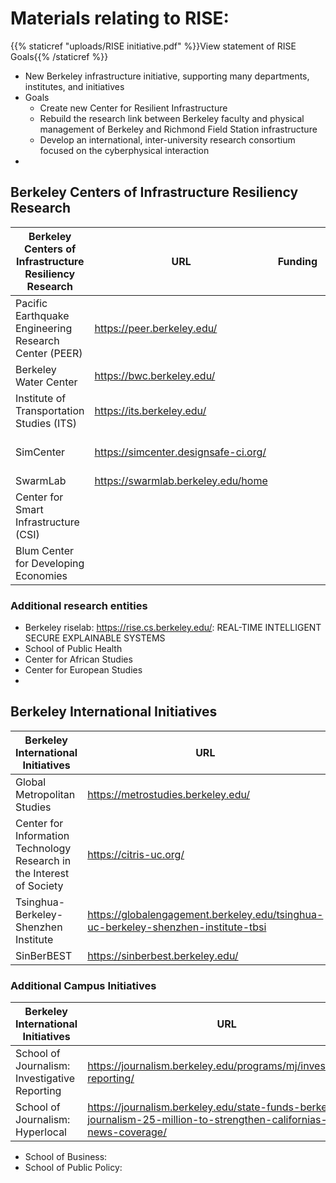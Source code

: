 # Materials relating to RISE: 
{{% staticref "uploads/RISE initiative.pdf" %}}View statement of RISE Goals{{% /staticref %}}      
- New Berkeley infrastructure initiative, supporting many departments, institutes, and initiatives
- Goals
  -   Create new Center for Resilient Infrastructure  
  -   Rebuild the research link between Berkeley faculty and physical management of Berkeley and Richmond Field Station infrastructure
  -   Develop an international, inter-university research consortium focused on the cyberphysical interaction
- 
## Berkeley Centers of Infrastructure Resiliency Research
 |Berkeley Centers of Infrastructure Resiliency Research | URL | Funding | Emphasis |
| ---------------- | --- | ------- | -------- |
|Pacific Earthquake Engineering Research Center (PEER)|https://peer.berkeley.edu/||
|Berkeley Water Center|https://bwc.berkeley.edu/||
|Institute of Transportation Studies (ITS)|https://its.berkeley.edu/||
|SimCenter|https://simcenter.designsafe-ci.org/||https://simcenter.designsafe-ci.org/media/filer_public/a8/e5/a8e56717-6c92-444e-8aa3-296c23a8e210/nheri_simcenter_state_of_the_art_report_2nd_edition_2021.pdf|
|SwarmLab|https://swarmlab.berkeley.edu/home||https://swarmlab.berkeley.edu/About|
|Center for Smart Infrastructure (CSI)|||
|Blum Center for Developing Economies|||

### Additional research entities
- Berkeley riselab: https://rise.cs.berkeley.edu/: REAL-TIME INTELLIGENT SECURE EXPLAINABLE SYSTEMS
- School of Public Health
- Center for African Studies
- Center for European Studies
- 


## Berkeley International Initiatives
|Berkeley International Initiatives| URL|Funding|Emphasis|
| ---------------- | --- | ------- | -------- |
|Global Metropolitan Studies|https://metrostudies.berkeley.edu/|||
|Center for Information Technology Research in the Interest of Society|https://citris-uc.org/|||
|Tsinghua-Berkeley-Shenzhen Institute|https://globalengagement.berkeley.edu/tsinghua-uc-berkeley-shenzhen-institute-tbsi|||
|SinBerBEST|https://sinberbest.berkeley.edu/|||

### Additional Campus Initiatives
|Berkeley International Initiatives| URL|Funding|Emphasis|
| ---------------- | --- | ------- | -------- |
|School of Journalism: Investigative Reporting |https://journalism.berkeley.edu/programs/mj/investigative-reporting/|||
|School of Journalism: Hyperlocal|https://journalism.berkeley.edu/state-funds-berkeley-journalism-25-million-to-strengthen-californias-local-news-coverage/|||
- School of Business: 
- School of Public Policy: 
